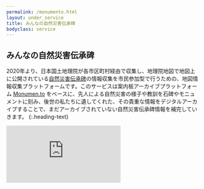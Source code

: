 ```yaml
---
permalink: /monumento.html
layout: under_service
title: みんなの自然災害伝承碑
bodyclass: service
---
```



## みんなの自然災害伝承碑
2020年より、日本国土地理院が各市区町村経由で収集し、地理院地図で地図上に公開されている<a href="https://www.gsi.go.jp/bousaichiri/denshouhi.html" target="_blank">自然災害伝承碑</a>の情報収集を市民参加型で行うための、地図情報収集プラットフォームです。このサービスは案内板アーカイブプラットフォーム <a href="https://monumen.to/" target="_blank">Monumen.to</a> をベースに、先人による自然災害の様子や教訓を石碑やモニュメントに刻み、後世の私たちに遺してくれた、その貴重な情報をデジタルアーカイブすることで、まだアーカイブされていない自然災害伝承碑情報を補完していきます。
{:.heading-text}

<!--
<div class="d-grid col-md-16 mx-auto my-5">
  <a href="{{'/monumento/ranking' | relative_url}}" class="btn btn-default btn-lg btn-arrow-right">投稿者ランキング</a>
</div>
-->

<div class="monumento-iframe">
  <iframe src="https://monumen.to/matomes/jca" frameborder="0"></iframe>
</div>